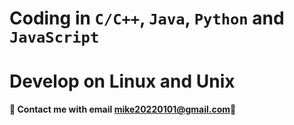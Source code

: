 # Coding in `C/C++`, `Java`, `Python` and `JavaScript`

# Develop on Linux and Unix

**📮 Contact me with email [mike20220101@gmail.com](mike20220101@gmail.com)📮**
<!---
mikewill1998/mikewill1998 is a ✨ special ✨ repository because its `README.md` (this file) appears on your GitHub profile.
You can click the Preview link to take a look at your changes.
--->
